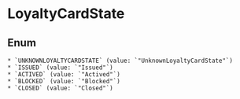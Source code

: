 # LoyaltyCardState

## Enum

    * `UNKNOWNLOYALTYCARDSTATE` (value: `"UnknownLoyaltyCardState"`)
    * `ISSUED` (value: `"Issued"`)
    * `ACTIVED` (value: `"Actived"`)
    * `BLOCKED` (value: `"Blocked"`)
    * `CLOSED` (value: `"Closed"`)
